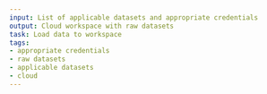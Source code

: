 ```yaml
---
input: List of applicable datasets and appropriate credentials
output: Cloud workspace with raw datasets
task: Load data to workspace
tags:
- appropriate credentials
- raw datasets
- applicable datasets
- cloud
---
```

